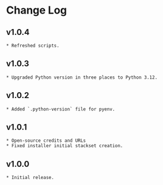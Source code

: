 # Change Log

## v1.0.4
    * Refreshed scripts.

## v1.0.3
    * Upgraded Python version in three places to Python 3.12.

## v1.0.2
    * Added `.python-version` file for pyenv.

## v1.0.1
    * Open-source credits and URLs
    * Fixed installer initial stackset creation.

## v1.0.0
    * Initial release.
